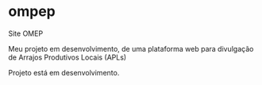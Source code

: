 # ompep
Site OMEP

Meu projeto em desenvolvimento, de uma plataforma web para divulgação de Arrajos Produtivos Locais (APLs)

Projeto está em desenvolvimento.
